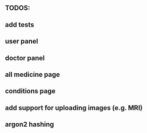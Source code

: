 ## TODOS:

## add tests
## user panel
## doctor panel
## all medicine page
## conditions page
## add support for uploading images (e.g. MRI)
## argon2 hashing